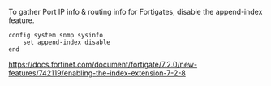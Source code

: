 To gather Port IP info & routing info for Fortigates, disable the append-index feature.
```
config system snmp sysinfo
    set append-index disable
end
```
https://docs.fortinet.com/document/fortigate/7.2.0/new-features/742119/enabling-the-index-extension-7-2-8
